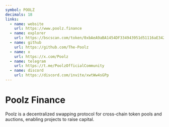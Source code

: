 ```yaml
---
symbol: POOLZ
decimals: 18
links:
  - name: website
    url: https://www.poolz.finance
  - name: explorer
    url: https://bscscan.com/token/0xbAeA9aBA1454DF334943951d51116aE342eAB255
  - name: github
    url: https://github.com/The-Poolz
  - name: x
    url: https://x.com/Poolz
  - name: telegram
    url: https://t.me/PoolzOfficialCommunity
  - name: discord
    url: https://discord.com/invite/xwtWw4sGPp
---
```


# Poolz Finance

Poolz is a decentralized swapping protocol for cross-chain token pools and auctions, enabling projects to raise capital.
